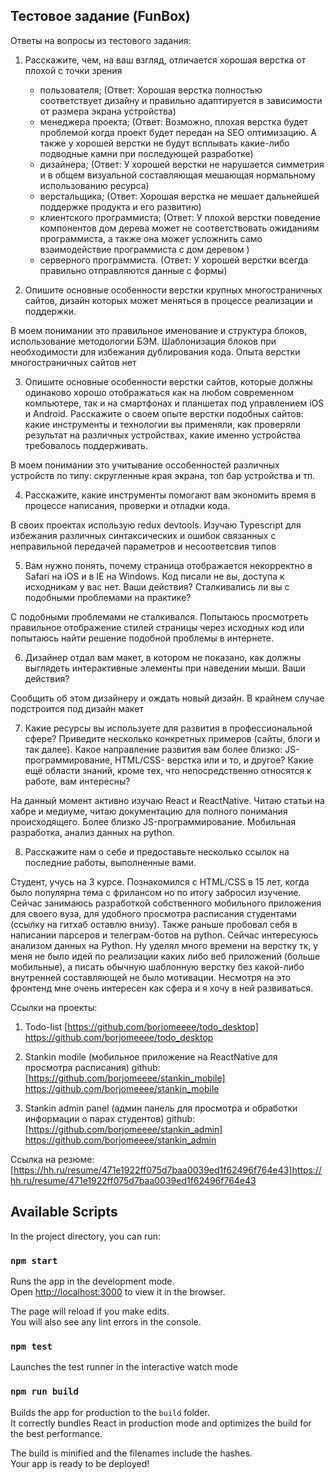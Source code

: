## Тестовое задание (FunBox)

Ответы на вопросы из тестового задания:

1) Расскажите, чем, на ваш взгляд, отличается хорошая верстка от плохой с точки
зрения
    - пользователя; (Ответ: Хорошая верстка полностью соответствует дизайну и правильно адаптируется в зависимости от размера экрана устройства)
    - менеджера проекта; (Ответ: Возможно, плохая верстка будет проблемой когда проект будет передан на SEO оптимизацию. А также у хорошей верстки не будут всплывать какие-либо подводные камни при последующей разработке)
    - дизайнера; (Ответ: У хорошей верстки не нарушается симметрия и в общем визуальной составляющая мешающая нормальному использованию ресурса)
    - верстальщика; (Ответ: Хорошая верстка не мешает дальнейшей поддержке продукта и его развитию)
    - клиентского программиста; (Ответ: У плохой верстки поведение компонентов дом дерева может не соответствовать ожиданиям программиста, а также она может усложнить само взаимодействие программиста с дом деревом )
    - серверного программиста. (Ответ: У хорошей верстки всегда правильно отправляются данные с формы)

2) Опишите основные особенности верстки крупных многостраничных сайтов,
дизайн которых может меняться в процессе реализации и поддержки.

В моем понимании это правильное именование и структура блоков, использование методологии БЭМ. Шаблонизация блоков при необходимости для избежания дублирования кода. Опыта верстки многостраничных сайтов нет

3) Опишите основные особенности верстки сайтов, которые должны одинаково
хорошо отображаться как на любом современном компьютере, так и на
смартфонах и планшетах под управлением iOS и Android. Расскажите о своем
опыте верстки подобных сайтов: какие инструменты и технологии вы применяли,
как проверяли результат на различных устройствах, какие именно устройства
требовалось поддерживать.

В моем понимании это учитывание оссобенностей различных устройств по типу: скругленные края экрана, топ бар устройства и тп.

4) Расскажите, какие инструменты помогают вам экономить время в процессе
написания, проверки и отладки кода.

В своих проектах использую redux devtools. Изучаю Typescript для избежания различных синтаксических и ошибок связанных с неправильной передачей параметров и несоответсвия типов

5) Вам нужно понять, почему страница отображается некорректно в Safari на iOS и в
IE на Windows. Код писали не вы, доступа к исходникам у вас нет. Ваши действия?
Сталкивались ли вы с подобными проблемами на практике?

С подобными проблемами не сталкивался. Попытаюсь просмотреть правильное отображение стилей страницы через исходных код или попытаюсь найти решение подобной проблемы в интернете.

6) Дизайнер отдал вам макет, в котором не показано, как должны выглядеть
интерактивные элементы при наведении мыши. Ваши действия?

Сообщить об этом дизайнеру и ождать новый дизайн. В крайнем случае подстроится под дизайн макет

7) Какие ресурсы вы используете для развития в профессиональной сфере? Приведите
несколько конкретных примеров (сайты, блоги и так далее).
Какое направление развития вам более близко: JS-программирование, HTML/CSS-
верстка или и то, и другое?
Какие ещё области знаний, кроме тех, что непосредственно относятся к работе,
вам интересны?

На данный момент активно изучаю React и ReactNative. Читаю статьи на хабре и медиуме, читаю документацию для полного понимания происходящего. Более близко JS-программирование. Мобильная разработка, анализ данных на python.

8) Расскажите нам о себе и предоставьте несколько ссылок на последние работы,
выполненные вами.

Студент, учусь на 3 курсе. Познакомился с HTML/CSS в 15 лет, когда было популярна тема с фрилансом но по итогу забросил изучение. Сейчас занимаюсь разработкой собственного мобильного приложения для своего вуза, для удобного просмотра расписания студентами (ссылку на гитхаб оставлю внизу). Также раньше пробовал себя в написании парсеров и телеграм-ботов на python. Сейчас интересуюсь анализом данных на Python. Ну уделял много времени на верстку тк, у меня не было идей по реализации каких либо веб приложений (больше мобильные), а писать обычную шаблонную верстку без какой-либо внутренней составляющей не было мотивации. Несмотря на это фронтенд мне очень интересен как сфера и я хочу в ней развиваться.

Ссылки на проекты:

1) Todo-list [https://github.com/borjomeeee/todo_desktop] https://github.com/borjomeeee/todo_desktop

2) Stankin modile (мобильное приложение на ReactNative для просмотра расписания)
github: [https://github.com/borjomeeee/stankin_mobile] https://github.com/borjomeeee/stankin_mobile

3) Stankin admin panel (админ панель для просмотра и обработки информации о парах студентов)
github: [https://github.com/borjomeeee/stankin_admin] https://github.com/borjomeeee/stankin_admin

Ссылка на резюме: [https://hh.ru/resume/471e1922ff075d7baa0039ed1f62496f764e43]https://hh.ru/resume/471e1922ff075d7baa0039ed1f62496f764e43

## Available Scripts

In the project directory, you can run:

### `npm start`

Runs the app in the development mode.<br />
Open [http://localhost:3000](http://localhost:3000) to view it in the browser.

The page will reload if you make edits.<br />
You will also see any lint errors in the console.

### `npm test`

Launches the test runner in the interactive watch mode

### `npm run build`

Builds the app for production to the `build` folder.<br />
It correctly bundles React in production mode and optimizes the build for the best performance.

The build is minified and the filenames include the hashes.<br />
Your app is ready to be deployed!
